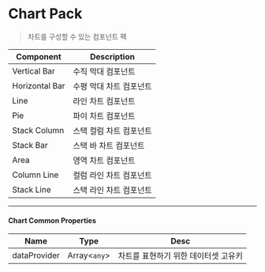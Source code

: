 # Chart Pack
> 차트를 구성할 수 있는 컴포넌트 팩

|Component|Description|
|---|---|
|Vertical Bar|수직 막대 컴포넌트|
|Horizontal Bar|수평 막대 차트 컴포넌트|
|Line|라인 차트 컴포넌트|
|Pie|파이 차트 컴포넌트|
|Stack Column|스택 컬럼 차트 컴포넌트|
|Stack Bar|스택 바 차트 컴포넌트|
|Area|영역 차트 컴포넌트|
|Column Line|컬럼 라인 차트 컴포넌트|
|Stack Line|스택 라인 차트 컴포넌트|

---

#### Chart Common Properties
| Name | Type | Desc |
| --- | --- | --- |
| dataProvider | Array<`any`> | 차트를 표현하기 위한 데이터셋 고유키 |